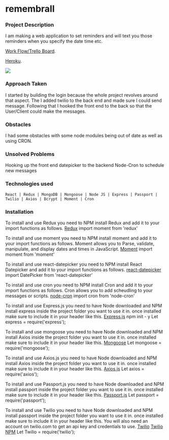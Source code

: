 # remembrall



### Project Description
I am making a web application to set reminders and will text you those reminders when you specify the date time etc. 


[Work Flow/Trello Board](https://trello.com/b/neaYi7is/remindly).

[Heroku](https://remembrall1.herokuapp.com/).

<img src= remembrall/REMY_wireframes.pdf>

### Approach Taken

I started by building the login because the whole project revolves around that aspect. The I added twilio to the back end and made sure I could send message. Following that I hooked the front end to the back so that the User/Client could make the messages.

### Obstacles

I had some obstacles with some node modules being out of date as well as using CRON.

### Unsolved Problems

Hooking up the front end datepicker to the backend Node-Cron to schedule new messages

### Technologies used

```
React | Redux | MongoDB | Mongoose | Node JS | Express | Passport | Twilio | Axios | Bcrypt | Moment | Cron
```




### Installation
To install and use Redux you need to NPM install Redux and add it to your import functions as follows.
[Redux](https://www.npmjs.com/package/redux)
import moment from 'redux'

To install and use moment you need to NPM install moment and add it to your import functions as follows. Moment allows you to Parse, validate, manipulate, and display dates and times in JavaScript.
[Moment](https://www.npmjs.com/package/moment)
import moment from 'moment'

To install and use react-datepicker you need to NPM install React Datepicker and add it to your import functions as follows.
[react-datepicker](https://www.npmjs.com/package/react-datepicker)
import DatePicker from 'react-datepicker'


To install and use cron you need to NPM install Cron and add it to your import functions as follows. Cron allows you to add scheudling to your messages or scripts.
[node-cron](https://www.npmjs.com/package/node-cron)
import cron from 'node-cron'


To install and use Express.js you need to have Node downloaded and NPM install express inside the project folder you want to use it in. once installed make sure to include it in your header like this.
[Express.js](https://expressjs.com/)
npm init - y
Let express = require('express');

To install and use mongoose you need to have Node downloaded and NPM install Axios inside the project folder you want to use it in. once installed make sure to include it in your header like this.
[Mongoose](https://www.npmjs.com/package/mongoose)
Let mongoose = require('mongoose');

To install and use Axios.js you need to have Node downloaded and NPM install Axios inside the project folder you want to use it in. once installed make sure to include it in your header like this.
[Axios.js](https://www.npmjs.com/package/axios)
Let axios = require('axios');

To install and use Passport.js you need to have Node downloaded and NPM install passport inside the project folder you want to use it in. once installed make sure to include it in your header like this.
[Passport.js](http://www.passportjs.org/)
Let passport = require('passport');


To install and use Twilio you need to have Node downloaded and NPM install passport inside the project folder you want to use it in. once installed make sure to include it in your header like this. You will also need an account on twilio.com
to get an api key and credentials to use.
[Twilio](https://www.twilio.com/)
[Twilio NPM](https://www.npmjs.com/package/twilio)
Let Twilio = require('twilio');







